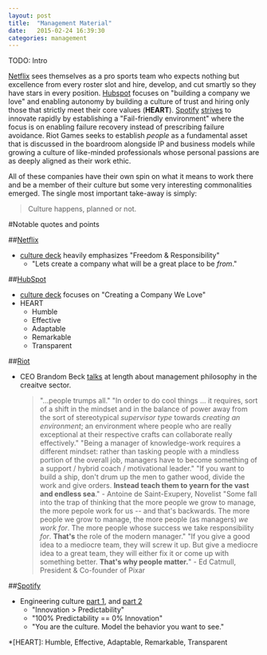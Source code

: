 ```yaml
---
layout: post
title:  "Management Material"
date:   2015-02-24 16:39:30
categories: management
---
```


TODO: Intro 

[Netflix][netflix_deck] sees themselves as a pro sports team who expects nothing but excellence from every roster slot and hire, develop, and cut smartly so they have stars in every position. [Hubspot][hubspot_deck] focuses on "building a company we love" and enabling autonomy by building a culture of trust and hiring only those that strictly meet their core values (**HEART**). [Spotify][spotify_talk_1] [strives][spotify_talk_2] to innovate rapidly by establishing a "Fail-friendly environment" where the focus is on enabling failure recovery instead of prescribing failure avoidance. Riot Games seeks to establish _people_ as a fundamental asset that is discussed in the boardroom alongside IP and business models while growing a culture of like-minded professionals whose personal passions are as deeply aligned as their work ethic.

All of these companies have their own spin on what it means to work there and be a member of their culture but some very interesting commonalities emerged. The single most important take-away is simply: 

> Culture happens, planned or not.



#Notable quotes and points

##[Netflix][netflix_corp]
* [culture deck][netflix_deck] heavily emphasizes "Freedom & Responsibility"
  * "Lets create a company what will be a great place to be _from_."

##[HubSpot][hubspot_corp]
* [culture deck][hubspot_deck] focuses on "Creating a Company We Love"
* HEART
  * Humble
  * Effective
  * Adaptable
  * Remarkable
  * Transparent

##[Riot][riot_corp]
* CEO Brandom Beck [talks][riot_talk] at length about management philosophy in the creaitve sector.
  > "...people trumps all."
  > "In order to do cool things ... it requires, sort of a shift in the mindset and in the balance of power away from the sort of stereotypical _supervisor type_ towards _creating an environment_; an environment where people who are really exceptional at their respective crafts can collaborate really effectively."
  > "Being a manager of knowledge-work requires a different mindset: rather than tasking people with a mindless portion of the overall job, managers have to become something of a support / hybrid coach / motivational leader."
  > "If you want to build a ship, don't drum up the men to gather wood, divide the work and give orders. **Instead teach them to yearn for the vast and endless sea**." - Antoine de Saint-Exupery, Novelist
  > "Some fall into the trap of thinking that the more people we grow to manage, the more pepole work for us -- and that's backwards. The more people we grow to manage, the more people (as managers) _we work for_. The more people whose success we take responsibility _for_. **That's** the role of the modern manager." 
  > "If you give a good idea to a mediocre team, they will screw it up. But give a mediocre idea to a great team, they will either fix it or come up with something better. **That's why people matter.**" - Ed Catmull, President & Co-founder of Pixar

##[Spotify][spotify_corp]
* Engineering culture [part 1][spotify_talk_1], and [part 2][spotify_talk_2]
  * "Innovation > Predictability"
  * "100% Predictability == 0% Innovation"
  * "You are the culture. Model the behavior you want to see."

[hubspot_corp]:		http://www.hubspot.com/
[hubspot_deck]:		http://blog.hubspot.com/blog/tabid/6307/bid/34234/The-HubSpot-Culture-Code-Creating-a-Company-We-Love.aspx
[netflix_corp]:		http://www.netflix.com/WiHome
[netflix_deck]:		http://www.slideshare.net/reed2001/culture-1798664
[riot_corp]:		http://www.riotgames.com/
[riot_talk]: 		https://www.youtube.com/watch?feature=player_embedded&v=6PxxExsVA_Y
[spotify_corp]:		https://www.spotify.com/us/
[spotify_talk_1]:	https://labs.spotify.com/2014/03/27/spotify-engineering-culture-part-1/
[spotify_talk_2]:	https://labs.spotify.com/2014/09/20/spotify-engineering-culture-part-2/

*[HEART]:			Humble, Effective, Adaptable, Remarkable, Transparent